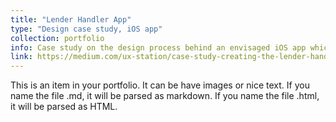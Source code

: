 ```yaml
---
title: "Lender Handler App"
type: "Design case study, iOS app"
collection: portfolio
info: Case study on the design process behind an envisaged iOS app which assisted users in keeping track of lent, and borrowed items. 
link: https://medium.com/ux-station/case-study-creating-the-lender-handler-app-12a6c4d7ae9
---
```


This is an item in your portfolio. It can be have images or nice text. If you name the file .md, it will be parsed as markdown. If you name the file .html, it will be parsed as HTML. 
